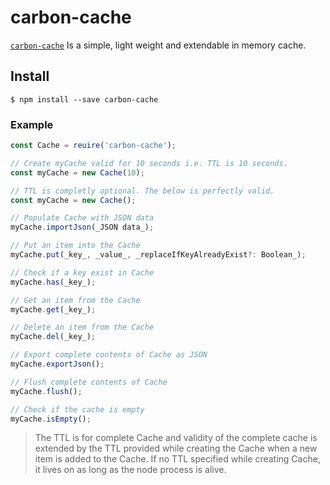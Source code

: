 # carbon-cache

[`carbon-cache`](https://gitlab.com/AZD009/carbon-cache) Is a simple, light weight and extendable in memory cache.

## Install

`$ npm install --save carbon-cache`

### Example

```javascript
const Cache = reuire('carbon-cache');

// Create myCache valid for 10 seconds i.e. TTL is 10 seconds.
const myCache = new Cache(10);  

// TTL is completly optional. The below is perfectly valid.
const myCache = new Cache();  

// Populate Cache with JSON data
myCache.importJson(_JSON data_);

// Put an item into the Cache
myCache.put(_key_, _value_, _replaceIfKeyAlreadyExist?: Boolean_);

// Check if a key exist in Cache
myCache.has(_key_);

// Get an item from the Cache
myCache.get(_key_);

// Delete an item from the Cache
myCache.del(_key_);

// Export complete contents of Cache as JSON
myCache.exportJson();

// Flush complete contents of Cache
myCache.flush();

// Check if the cache is empty
myCache.isEmpty();
```

>The TTL is for complete Cache and validity of the complete cache is extended by the TTL provided while creating the Cache when a new item is added to the Cache. If no TTL specified while creating Cache, it lives on as long as the node process is alive.
